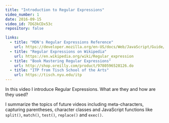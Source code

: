 ```yaml
---
title: "Introduction to Regular Expressions"
video_number: 1
date: 2016-09-15
video_id: 7DG3kCDx53c
repository: false

links:
  - title: "MDN's Regular Expressions Reference"
    url: https://developer.mozilla.org/en-US/docs/Web/JavaScript/Guide/Regular_Expressions
  - title: "Regular Expressions on Wikipedia"
    url: https://en.wikipedia.org/wiki/Regular_expression
  - title: "Book Mastering Regular Expressions"
    url: http://shop.oreilly.com/product/9780596528126.do
  - title: "ITP from Tisch School of the Arts"
    url: https://tisch.nyu.edu/itp
---
```


In this video I introduce Regular Expressions. What are they and how are they used?

I summarize the topics of future videos including meta-characters, capturing parentheses, character classes and JavaScript functions like `split()`, `match()`, `test()`, `replace()` and `exec()`.
